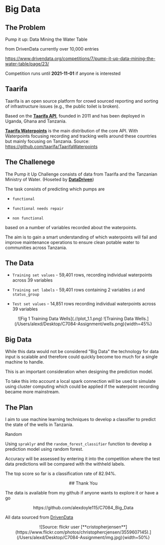 # Big Data

## The Problem

Pump it up: Data Mining the Water Table 

from DrivenData currently over 10,000 entries

https://www.drivendata.org/competitions/7/pump-it-up-data-mining-the-water-table/page/23/

Competition runs until **2021-11-01** if anyone is interested



## Taarifa 

Taarifa is an open source platform for crowd sourced reporting and sorting of infrastructure issues (e.g., the public toilet is broken). 

Based on the [**Taarifa API**,](https://github.com/taarifa/TaarifaAPI) founded in 2011 and has been deployed in Uganda, Ghana and Tanzania. 

[**Taarifa Waterpoints**](https://github.com/taarifa/TaarifaWaterpoints) is the main distribution of the core API. With Waterpoints focusing recording and tracking wells around these countries but mainly focusing on Tanzania. 
Source: https://github.com/taarifa/TaarifaWaterpoints

## The Challenege

The Pump it Up Challenge consists of data from Taarifa and the Tanzanian Ministry of Water. (Hoseted by [**DataDriven**](https://www.drivendata.org/competitions/7/pump-it-up-data-mining-the-water-table/page/23/))

The task consists of predicting which pumps are

- `functional`

- `functional needs repair`

- `non functional`

based on a number of variables recorded about the waterpoints.

The aim is to gain a smart understanding of which waterpoints will fail and improve maintenance operations to ensure clean potable water to communities across Tanzania. 


## The Data
* `Training set values` - 59,401 rows, recording individual waterpoints across 39 variables

* `Training set labels` - 59,401 rows containing 2 variables `id` and `status_group`

* `Test set values` - 14,851 rows recording individual waterpoints across 39 variables

<center>
  ![Fig 1 Training Data Wells](.//plot_1.1.png)
![Training Data Wells.](/Users/alexd/Desktop/C7084-Assignment/wells.png){width=45%}
</center>

## Big Data 

While this data would not be considered "Big Data" the technology for data input is scalable and therefore could quickly become too much for a single machine to handle. 

This is an important consideration when designing the prediction model. 

To take this into account a local spark connection will be used to simulate using cluster computing which could be applied if the waterpoint recording became more mainstream. 



## The Plan

I aim to use machine learning techniques to develop a classifier to predict the state of the wells in Tanzania.

Random 

Using `spraklyr` and the `random_forest_classifier` function to develop a prediction model using random forest.  

Accuracy will be assessed by entering it into the competition where the test data predictions will be compared with the withheld labels. 

The top score so far is a classification rate of 82.94%.

<center>
## Thank You
</center>

The data is available from my github if anyone wants to explore it or have a go

<center>
https://github.com/alexdoyle115/C7084_Big_Data
</center>



All data sourced from [DrivenData](https://www.drivendata.org/competitions/7/pump-it-up-data-mining-the-water-table/)

<center>
![Source: flickr user [**cristopherjensen**](https://www.flickr.com/photos/christophercjensen/3559607145).](/Users/alexd/Desktop/C7084-Assignment/img.jpg){width=50%}
</center>

